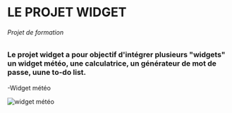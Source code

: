 <h1>LE PROJET WIDGET </h1>

<h6>Projet de formation</h6>

### Le projet widget a pour objectif d'intégrer plusieurs "widgets" un widget météo, une calculatrice, un générateur de mot de passe, uune to-do list.
-Widget météo

![widget météo](https://i.ibb.co/k0mt6SC/Capture-d-e-cran-2022-04-18-a-11-18-26.png)

